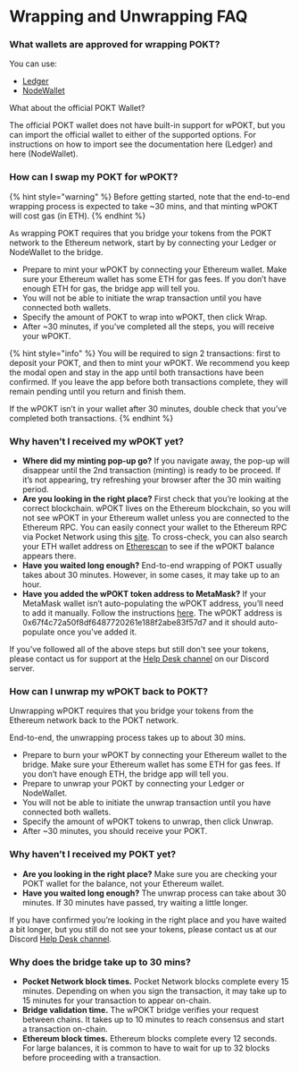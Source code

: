 # Wrapping and Unwrapping FAQ

### What wallets are approved for wrapping POKT? <a href="#what-wallets-are-approved-for-wrapping-pokt" id="what-wallets-are-approved-for-wrapping-pokt"></a>

You can use: &#x20;

* [Ledger](https://www.ledger.com/)
* [NodeWallet](https://docs.decentralizedauthority.com/nodewallet)

What about the official POKT Wallet?

The official POKT wallet does not have built-in support for wPOKT, but you can import the official wallet to either of the supported options. For instructions on how to import see the documentation here (Ledger) and here (NodeWallet).&#x20;

### How can I swap my POKT for wPOKT?

{% hint style="warning" %}
Before getting started, note that the end-to-end wrapping process is expected to take \~30 mins, and that minting wPOKT will cost gas (in ETH).&#x20;
{% endhint %}

As wrapping POKT requires that you bridge your tokens from the POKT network to the Ethereum network, start by by connecting your Ledger or NodeWallet to the bridge.

* Prepare to mint your wPOKT by connecting your Ethereum wallet. Make sure your Ethereum wallet has some ETH for gas fees. If you don’t have enough ETH for gas, the bridge app will tell you.
* You will not be able to initiate the wrap transaction until you have connected both wallets.
* Specify the amount of POKT to wrap into wPOKT, then click Wrap.
* After \~30 minutes, if you’ve completed all the steps, you will receive your wPOKT.

{% hint style="info" %}
You will be required to sign 2 transactions: first to deposit your POKT, and then to mint your wPOKT. We recommend you keep the modal open and stay in the app until both transactions have been confirmed. If you leave the app before both transactions complete, they will remain pending until you return and finish them.

If the wPOKT isn’t in your wallet after 30 minutes, double check that you’ve completed both transactions.
{% endhint %}

### Why haven’t I received my wPOKT yet? <a href="#why-havent-i-received-my-wpokt-yet" id="why-havent-i-received-my-wpokt-yet"></a>

* **Where did my minting pop-up go?** If you navigate away, the pop-up will disappear until the 2nd transaction (minting) is ready to be proceed. If it’s not appearing, try refreshing your browser after the 30 min waiting period.
* **Are you looking in the right place?** First check that you’re looking at the correct blockchain. wPOKT lives on the Ethereum blockchain, so you will not see wPOKT in your Ethereum wallet unless you are connected to the Ethereum RPC. You can easily connect your wallet to the Ethereum RPC via Pocket Network using this [site](https://rpclist.info/). To cross-check, you can also search your ETH wallet address on [Etherescan](https://etherscan.io/) to see if the wPOKT balance appears there.
* **Have you waited long enough?** End-to-end wrapping of POKT usually takes about 30 minutes. However, in some cases, it may take up to an hour.
* **Have you added the wPOKT token address to MetaMask?** If your MetaMask wallet isn’t auto-populating the wPOKT address, you’ll need to add it manually. Follow the instructions [here](https://support.metamask.io/hc/en-us/articles/360015489031-How-to-display-tokens-in-MetaMask#h\_01FWH492CHY60HWPC28RW0872H). The wPOKT address is 0x67f4c72a50f8df6487720261e188f2abe83f57d7 and it should auto-populate once you've added it.

If you've followed all of the above steps but still don't see your tokens, please contact us for support at the [Help Desk channel](https://discord.com/channels/553741558869131266/1168923397842022571) on our Discord server.

### How can I unwrap my wPOKT back to POKT? <a href="#how-can-i-unwrap-my-wpokt-back-to-pokt" id="how-can-i-unwrap-my-wpokt-back-to-pokt"></a>

Unwrapping wPOKT requires that you bridge your tokens from the Ethereum network back to the POKT network.

End-to-end, the unwrapping process takes up to about 30 mins.

* Prepare to burn your wPOKT by connecting your Ethereum wallet to the bridge. Make sure your Ethereum wallet has some ETH for gas fees. If you don’t have enough ETH, the bridge app will tell you.
* Prepare to unwrap your POKT by connecting your Ledger or NodeWallet.
* You will not be able to initiate the unwrap transaction until you have connected both wallets.
* Specify the amount of wPOKT tokens to unwrap, then click Unwrap.
* After \~30 minutes, you should receive your POKT.

### Why haven’t I received my POKT yet? <a href="#why-havent-i-received-my-pokt-yet" id="why-havent-i-received-my-pokt-yet"></a>

* **Are you looking in the right place?** Make sure you are checking your POKT wallet for the balance, not your Ethereum wallet.
* **Have you waited long enough?** The unwrap process can take about 30 minutes. If 30 minutes have passed, try waiting a little longer.

If you have confirmed you’re looking in the right place and you have waited a bit longer, but you still do not see your tokens, please contact us at our Discord [Help Desk channel](https://discord.com/channels/553741558869131266/1168923397842022571).

### Why does the bridge take up to 30 mins? <a href="#why-does-the-bridge-take-up-to-30-mins" id="why-does-the-bridge-take-up-to-30-mins"></a>

* **Pocket Network block times.** Pocket Network blocks complete every 15 minutes. Depending on when you sign the transaction, it may take up to 15 minutes for your transaction to appear on-chain.
* **Bridge validation time.** The wPOKT bridge verifies your request between chains. It takes up to 10 minutes to reach consensus and start a transaction on-chain.
* **Ethereum block times.** Ethereum blocks complete every 12 seconds. For large balances, it is common to have to wait for up to 32 blocks before proceeding with a transaction.
